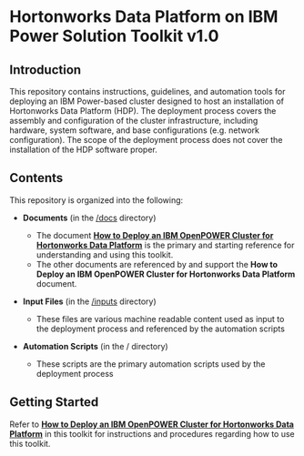 # Hortonworks Data Platform on IBM Power Solution Toolkit v1.0

## Introduction
This repository contains instructions, guidelines, and automation tools for deploying an IBM Power-based cluster designed to host an installation of Hortonworks Data Platform (HDP).  The deployment process covers the assembly and configuration of the cluster infrastructure, including hardware, system software, and base configurations (e.g. network configuration).  The scope of the deployment process does not cover the installation of the HDP software proper.

## Contents
This repository is organized into the following:
- **Documents** (in the [/docs](docs/) directory)
    - The document [**How to Deploy an IBM OpenPOWER Cluster for Hortonworks Data Platform**](docs/HDP%20on%20Power%20Deployment%20v1.0.pdf) is the primary and starting reference for understanding and using this toolkit.
    - The other documents are referenced by and support the **How to Deploy an IBM OpenPOWER Cluster for Hortonworks Data Platform** document.
    
- **Input Files** (in the [/inputs](inputs/) directory)
    - These files are various machine readable content used as input to the deployment process and referenced by the automation scripts
        
- **Automation Scripts** (in the / directory)
    - These scripts are the primary automation scripts used by the deployment process
    
## Getting Started
Refer to [**How to Deploy an IBM OpenPOWER Cluster for Hortonworks Data Platform**](docs/HDP%20on%20Power%20Deployment%20v1.0.pdf) in this toolkit for instructions and procedures regarding how to use this toolkit.
